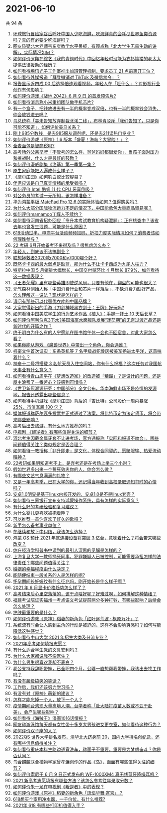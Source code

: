 # 2021-06-10

共 94 条

<!-- BEGIN -->
<!-- 最后更新时间 Thu Jun 10 2021 12:17:33 GMT+0800 (China Standard Time) -->

1. [环球旅行冒险家谷岳呼吁中国人少吃海鲜，吃海鲜真的会耗尽世界鱼类资源吗？真的有必要少吃海鲜吗？](https://www.zhihu.com/question/463886399)
2. [网友质疑北大老师韦东奕教学水平呆板，有观点称「北大学生无需生动的讲解」，实际情况如何？](https://www.zhihu.com/question/463589084)
3. [如何评价罗翔在综艺《我的青铜时代》中回忆年轻时没能为衣衫褴褛的老太太提供法律援助的经历？](https://www.zhihu.com/question/464013828)
4. [如何看待腾讯光子工作室推出加班管理机制，要求员工 21
   点前离开工位？](https://www.zhihu.com/question/464150896)
5. [如何看待外媒报道「拜登撤销对 TikTok 及微信禁令」？](https://www.zhihu.com/question/464157297)
6. [报告显示近四成 00
   后选择倍速观看视频，年轻人在「赶什么」？对影视行业创作有何影响？](https://www.zhihu.com/question/464019954)
7. [如何评价游戏《战地 2042》6 月 9 日 的首发预告片?](https://www.zhihu.com/question/464165838)
8. [如何看待消息称小米重组团队做手机芯片?](https://www.zhihu.com/question/464043487)
9. [有一个盒子，把钱放进去有一半的概率变成双倍，也有一半的概率钱会消失，你会放钱进去吗？](https://www.zhihu.com/question/463236177)
10. [乌总统称「美未告知放弃制裁北溪二线」，布林肯驳斥「我们告知了，只是你可能不知道」，如何评价美乌关系？](https://www.zhihu.com/question/464060123)
11. [刚上985分数线，是去985服从调剂呢，还是去211读热门专业？](https://www.zhihu.com/question/448604507)
12. [如何评价游戏《原神》1.6 版本「盛夏！海岛？大冒险！」？](https://www.zhihu.com/question/464073550)
13. [全麦面包是智商税吗?](https://www.zhihu.com/question/416804902)
14. [高考场外父亲举牌「不管考的怎么样，爸爸妈妈都很爱你」，当孩子面对压力和挑战时，什么才是最好的鼓励？](https://www.zhihu.com/question/464058857)
15. [如何评价漫威剧集《洛基》第一季第一集？](https://www.zhihu.com/question/464034803)
16. [原生家庭能把人逼成什么样子？](https://www.zhihu.com/question/445787783)
17. [《摩尔庄园》如何钓白鲸比较容易？](https://www.zhihu.com/question/463403987)
18. [伴侣应该是自己真实情绪的承受者吗？](https://www.zhihu.com/question/302561314)
19. [如何评价 Intel 酷睿 11 代 CPU 牙膏倒吸？](https://www.zhihu.com/question/441892505)
20. [对公务员的考试一无所知，该怎样准备？](https://www.zhihu.com/question/321438898)
21. [华为鸿蒙平板 MatePad Pro 12.6
    的实际体验如何？值得购买吗？](https://www.zhihu.com/question/464198645)
22. [为什么大部分国际物流运力不足的情况下，中国能承包大量商品贸易呢？](https://www.zhihu.com/question/463894187)
23. [如何评价mamamoo丁辉人不续约？](https://www.zhihu.com/question/464084992)
24. [如何看待河南省招办回应「专升本考试教育机构疑泄题」：正在核查中？该省去年也曾发生泄题，可能是什么原因？](https://www.zhihu.com/question/464094074)
25. [618活动过半，电商平台活动频频加码，折扣力度实际情况如何？消费者该如何理性参与？](https://www.zhihu.com/question/464028524)
26. [22 考研 6月开始备考还来得及吗？很焦虑怎么办？](https://www.zhihu.com/question/464058784)
27. [年轻人，到底该不该搞副业？](https://www.zhihu.com/question/448721015)
28. [联想拯救者2020款r7000和y7000哪个好？](https://www.zhihu.com/question/394249932)
29. [既然卡卡西的最大弱点是缺蓝，那为什么不让卡卡西成为九尾人柱力？](https://www.zhihu.com/question/459339714)
30. [特斯拉中国 5 月销量大幅增长，中国交付量环比 4 月增长
    87.9%，如何看待这一数据表现？](https://www.zhihu.com/question/463536427)
31. [《王者荣耀》里有哪些英雄即使逆风局，只要有他在，翻盘的可能也很大？](https://www.zhihu.com/question/462971541)
32. [元气森林创始人称「中国消费行业和芯片一样落后」，不缺消费力缺好产品，怎么理解这一说法？现状是怎样的？](https://www.zhihu.com/question/464022675)
33. [请问有那些可以代替优衣库的中国品牌？](https://www.zhihu.com/question/451270885)
34. [大家觉得新出的手游《刀剑神域黑衣剑士：王牌》好玩吗?](https://www.zhihu.com/question/464041915)
35. [如何看待中国美院学生的行为艺术作品《植入》：手握一抔土 10
    天后长草？](https://www.zhihu.com/question/463307719)
36. [如何评价阿利伯克3下水?美国海军水面舰队发展“迷茫期”的无奈过渡产品还是新时代的开篇之作？](https://www.zhihu.com/question/463924306)
37. [终于明白为什么有的人宁愿趴在图书馆午休一会也不回宿舍，对此大家怎么看？](https://www.zhihu.com/question/456455985)
38. [如果你能从游戏 《魔兽世界》中带出一个角色，你会选谁？](https://www.zhihu.com/question/462389624)
39. [机密文件首次证实：东条英机等 7
    名甲级战犯骨灰被美军扬进太平洋，这意味着什么？](https://www.zhihu.com/question/463707211)
40. [神舟十二号将搭载 3
    名航天员入住空间站，你有什么祝福？这次任务对我国航天事业有什么意义？](https://www.zhihu.com/question/464203408)
41. [如何看待青山周平在《梦想改造家》的改造被「糟蹋」？是设计的问题，还是屋主浪费了一番苦心？该感到可惜吗？](https://www.zhihu.com/question/462730740)
42. [《世卫新冠溯源研究：中国部分》全文公布，华南海鲜市场不是疫情的发源地，报告还透露出哪些信息？](https://www.zhihu.com/question/464006198)
43. [如何看待手机游戏《摩尔庄园》背后的「吉比特」公司股价一周内暴涨 25%，市值涨超 100
    亿？](https://www.zhihu.com/question/463704962)
44. [媒体报道称萨尔瓦多投票并正式通过了法案，将比特币定为法定货币，将会带来哪些影响？](https://www.zhihu.com/question/463566253)
45. [高考后出去旅游，有什么地方推荐的吗？](https://www.zhihu.com/question/459482130)
46. [电视剧 《叛逆者》有哪些值得关注的细节？](https://www.zhihu.com/question/463726081)
47. [河北考生因戴金属牙套不让进考场，官方通报称「实际和报道不吻合」，哪些问题值得关注？类似规定是否合理？](https://www.zhihu.com/question/463806366)
48. [如何看待一教授称「非升即走」是文化，体现合同契约、愿赌服输、热爱流动精神？](https://www.zhihu.com/question/464057866)
49. [22考研如果明知道考不上，是弃考还是在考场上坐三个小时？](https://www.zhihu.com/question/463857051)
50. [假如世界多出来一个誓死效忠你的人，你会怎么做？](https://www.zhihu.com/question/462848357)
51. [有哪些文艺气息满满的礼物？](https://www.zhihu.com/question/54909953)
52. [又是一年高考季，已在大学的你，还记得当年收到高校录取通知书时的心情吗？](https://www.zhihu.com/question/461328713)
53. [安卓1.0明显是基于linux内核开发的，安卓1.0是不是linux套壳？](https://www.zhihu.com/question/463995705)
54. [如何看待三家银行宣布支持鸿蒙操作系统，具有怎样的实际意义？](https://www.zhihu.com/question/463778303)
55. [有什么好的考研经验和复习建议？](https://www.zhihu.com/question/281957516)
56. [为什么婴儿更喜欢被抱着睡？](https://www.zhihu.com/question/454465321)
57. [可以推荐一首你喜欢了好久的歌吗？](https://www.zhihu.com/question/461209882)
58. [新手怎么备考事业单位？](https://www.zhihu.com/question/434514549)
59. [在继续和放下中纠结，我该怎么选择？](https://www.zhihu.com/question/463424165)
60. [鸿蒙 OS 预计 2021 年底连接设备将突破 3
    亿台，意味着什么？将会带来哪些改变？](https://www.zhihu.com/question/463834577)
61. [你在经济学科普书中读到的最引人深思的见解是怎样的？](https://www.zhihu.com/question/456001371)
62. [上海复旦大学一教师捅死同事，犯罪嫌疑人已被控制，可能需要承担怎样的法律责任？哪些问题值得关注？](https://www.zhihu.com/question/463773359)
63. [婚姻的幸福程度由什么决定？](https://www.zhihu.com/question/459300547)
64. [能随便结束一段关系的人是怎样的呢?](https://www.zhihu.com/question/463377855)
65. [怀孕期间长妊娠纹有什么征兆吗，刚开始长是什么样子啊？](https://www.zhihu.com/question/309491806)
66. [2021 年 6 月显卡价格趋势怎么样了？](https://www.zhihu.com/question/462608710)
67. [高考结束后心里空落落的，该干点啥好呢？好难过啊，如何排解这种情绪？](https://www.zhihu.com/question/463903480)
68. [福建考试院证实福州一考点语文考试提前两分多钟打铃，有哪些影响？后续会怎么处理？](https://www.zhihu.com/question/463943012)
69. [护肤最重要的是什么？](https://www.zhihu.com/question/428147299)
70. [如何评价游戏《原神》稻妻的新角色「红叶逐荒波 · 枫原万叶」？](https://www.zhihu.com/question/463721255)
71. [系统流有时会让人感到主角的行动是被迫的，这样不会影响爽感吗？如何写能降低这种感觉？](https://www.zhihu.com/question/463918537)
72. [如何看待中山大学 2021 年招生大类及分流专业？](https://www.zhihu.com/question/463925066)
73. [2021年高考如何填报志愿？](https://www.zhihu.com/question/457946106)
74. [有什么适合学生党的文具安利吗？](https://www.zhihu.com/question/368136906)
75. [为什么大家都说我不像医生？](https://www.zhihu.com/question/463550139)
76. [为什么男生很喜欢我却不表白？](https://www.zhihu.com/question/463798880)
77. [老公支持我辞职带娃，已全职四个月，公婆一直想帮我带娃，我该出去找工作吗？](https://www.zhihu.com/question/429050361)
78. [有没有超级搞笑的笑话？](https://www.zhihu.com/question/458404795)
79. [工作后，我们还该努力学习吗？](https://www.zhihu.com/question/463179609)
80. [有没有对《原神》萌新的建议？](https://www.zhihu.com/question/433204646)
81. [怎样才能忘掉一个人，放下一个人？](https://www.zhihu.com/question/431715988)
82. [疫情期间台湾现大量离境人潮，台学者称「赴大陆打疫苗人数或不亚于赴美」，会产生哪些影响？](https://www.zhihu.com/question/463915254)
83. [如何看待《海贼王》漫画1016话情报？](https://www.zhihu.com/question/464027691)
84. [网友称游泳馆每天都有女性带十多岁大男孩进女更衣室，如何看待这种行为？](https://www.zhihu.com/question/463887838)
85. [如何评价双子座的人？](https://www.zhihu.com/question/386252037)
86. [2022QS 世界大学排名发布，清华北大跻身前
    20，国内大学排名创纪录，还有哪些信息值得关注？](https://www.zhihu.com/question/463988313)
87. [如何看待重庆本科生路边通宵洗车，称面子不重要，重要是为梦想奋斗？你是否认同？](https://www.zhihu.com/question/463828183)
88. [乌合麒麟联合植物学家曾孝濂创作的作品《岛》，画面有哪些值得关注的细节？](https://www.zhihu.com/question/463946010)
89. [如何评价索尼于 6 月 9 日正式发布的 WF-1000XM4
    真无线蓝牙降噪耳机？](https://www.zhihu.com/question/463984969)
90. [2021 新高考志愿填报有哪些方法？该怎么参考往年录取分数？](https://www.zhihu.com/question/431604213)
91. [如何评价朱一龙在电视剧《叛逆者》中的表现？](https://www.zhihu.com/question/388819632)
92. [如何评价游戏《原神》稻妻的新角色「琉焰华舞·宵宫」？](https://www.zhihu.com/question/463720589)
93. [618想买个家用净水器，一千价位，有什么推荐?](https://www.zhihu.com/question/456644378)
94. [2021年 618 有哪些打印机值得入手？](https://www.zhihu.com/question/457255518)

<!-- END -->

